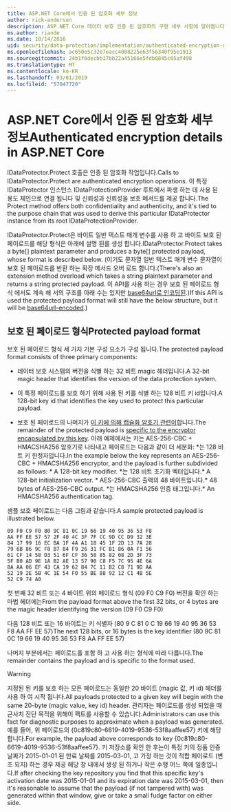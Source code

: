 ```yaml
---
title: ASP.NET Core에서 인증 된 암호화 세부 정보
author: rick-anderson
description: ASP.NET Core 데이터 보호 인증 된 암호화의 구현 세부 사항에 알아봅니다.
ms.author: riande
ms.date: 10/14/2016
uid: security/data-protection/implementation/authenticated-encryption-details
ms.openlocfilehash: ac650e5c32e7eacc4088225e63f56340f95e1913
ms.sourcegitcommit: 24b1f6decbb17bb22a45166e5fdb0845c65af498
ms.translationtype: MT
ms.contentlocale: ko-KR
ms.lasthandoff: 03/01/2019
ms.locfileid: "57047720"
---
```

# <a name="authenticated-encryption-details-in-aspnet-core"></a><span data-ttu-id="51eaa-103">ASP.NET Core에서 인증 된 암호화 세부 정보</span><span class="sxs-lookup"><span data-stu-id="51eaa-103">Authenticated encryption details in ASP.NET Core</span></span>

<a name="data-protection-implementation-authenticated-encryption-details"></a>

<span data-ttu-id="51eaa-104">IDataProtector.Protect 호출은 인증 된 암호화 작업입니다.</span><span class="sxs-lookup"><span data-stu-id="51eaa-104">Calls to IDataProtector.Protect are authenticated encryption operations.</span></span> <span data-ttu-id="51eaa-105">이 특정 IDataProtector 인스턴스 IDataProtectionProvider 루트에서 파생 하는 데 사용 된 용도 체인으로 연결 됩니다 및 신뢰성과 신뢰성을 보호 메서드를 제공 합니다.</span><span class="sxs-lookup"><span data-stu-id="51eaa-105">The Protect method offers both confidentiality and authenticity, and it's tied to the purpose chain that was used to derive this particular IDataProtector instance from its root IDataProtectionProvider.</span></span>

<span data-ttu-id="51eaa-106">IDataProtector.Protect은 바이트 일반 텍스트 매개 변수를 사용 하 고 바이트 보호 된 페이로드를 해당 형식은 아래에 설명 된를 생성 합니다.</span><span class="sxs-lookup"><span data-stu-id="51eaa-106">IDataProtector.Protect takes a byte[] plaintext parameter and produces a byte[] protected payload, whose format is described below.</span></span> <span data-ttu-id="51eaa-107">(이기도 문자열 일반 텍스트 매개 변수 문자열이 보호 된 페이로드를 반환 하는 확장 메서드 오버 로드 합니다.</span><span class="sxs-lookup"><span data-stu-id="51eaa-107">(There's also an extension method overload which takes a string plaintext parameter and returns a string protected payload.</span></span> <span data-ttu-id="51eaa-108">이 API를 사용 하는 경우 보호 된 페이로드 형식 에서도 계속 해 서의 구조를 아래 수는 있지만 [base64url로 인코딩된](https://tools.ietf.org/html/rfc4648#section-5).)</span><span class="sxs-lookup"><span data-stu-id="51eaa-108">If this API is used the protected payload format will still have the below structure, but it will be [base64url-encoded](https://tools.ietf.org/html/rfc4648#section-5).)</span></span>

## <a name="protected-payload-format"></a><span data-ttu-id="51eaa-109">보호 된 페이로드 형식</span><span class="sxs-lookup"><span data-stu-id="51eaa-109">Protected payload format</span></span>

<span data-ttu-id="51eaa-110">보호 된 페이로드 형식 세 가지 기본 구성 요소가 구성 됩니다.</span><span class="sxs-lookup"><span data-stu-id="51eaa-110">The protected payload format consists of three primary components:</span></span>

* <span data-ttu-id="51eaa-111">데이터 보호 시스템의 버전을 식별 하는 32 비트 magic 헤더입니다.</span><span class="sxs-lookup"><span data-stu-id="51eaa-111">A 32-bit magic header that identifies the version of the data protection system.</span></span>

* <span data-ttu-id="51eaa-112">이 특정 페이로드를 보호 하기 위해 사용 된 키를 식별 하는 128 비트 키 id입니다.</span><span class="sxs-lookup"><span data-stu-id="51eaa-112">A 128-bit key id that identifies the key used to protect this particular payload.</span></span>

* <span data-ttu-id="51eaa-113">보호 된 페이로드의 나머지가 [이 키에 의해 캡슐화 암호기 관련이](xref:security/data-protection/implementation/subkeyderivation#data-protection-implementation-subkey-derivation)합니다.</span><span class="sxs-lookup"><span data-stu-id="51eaa-113">The remainder of the protected payload is [specific to the encryptor encapsulated by this key](xref:security/data-protection/implementation/subkeyderivation#data-protection-implementation-subkey-derivation).</span></span> <span data-ttu-id="51eaa-114">아래 예제에서는 키는 AES-256-CBC + HMACSHA256 암호기로 나타내고 페이로드는 다음과 같이 더 세분화: \*는 128 비트 키 한정자입니다.</span><span class="sxs-lookup"><span data-stu-id="51eaa-114">In the example below the key represents an AES-256-CBC + HMACSHA256 encryptor, and the payload is further subdivided as follows: \* A 128-bit key modifier.</span></span> <span data-ttu-id="51eaa-115">\*는 128 비트 초기화 벡터입니다.</span><span class="sxs-lookup"><span data-stu-id="51eaa-115">\* A 128-bit initialization vector.</span></span> <span data-ttu-id="51eaa-116">\* AES-256-CBC 출력의 48 바이트입니다.</span><span class="sxs-lookup"><span data-stu-id="51eaa-116">\* 48 bytes of AES-256-CBC output.</span></span> <span data-ttu-id="51eaa-117">\*는 HMACSHA256 인증 태그입니다.</span><span class="sxs-lookup"><span data-stu-id="51eaa-117">\* An HMACSHA256 authentication tag.</span></span>

<span data-ttu-id="51eaa-118">샘플 보호 페이로드는 다음 그림과 같습니다.</span><span class="sxs-lookup"><span data-stu-id="51eaa-118">A sample protected payload is illustrated below.</span></span>

```
09 F0 C9 F0 80 9C 81 0C 19 66 19 40 95 36 53 F8
AA FF EE 57 57 2F 40 4C 3F 7F CC 9D CC D9 32 3E
84 17 99 16 EC BA 1F 4A A1 18 45 1F 2D 13 7A 28
79 6B 86 9C F8 B7 84 F9 26 31 FC B1 86 0A F1 56
61 CF 14 58 D3 51 6F CF 36 50 85 82 08 2D 3F 73
5F B0 AD 9E 1A B2 AE 13 57 90 C8 F5 7C 95 4E 6A
8A AA 06 EF 43 CA 19 62 84 7C 11 B2 C8 71 9D AA
52 19 2E 5B 4C 1E 54 F0 55 BE 88 92 12 C1 4B 5E
52 C9 74 A0
```

<span data-ttu-id="51eaa-119">첫 번째 32 비트 또는 4 바이트 위의 페이로드 형식 (09 F0 C9 F0) 버전을 확인 하는 마법 헤더에는</span><span class="sxs-lookup"><span data-stu-id="51eaa-119">From the payload format above the first 32 bits, or 4 bytes are the magic header identifying the version (09 F0 C9 F0)</span></span>

<span data-ttu-id="51eaa-120">다음 128 비트 또는 16 바이트는 키 식별자 (80 9 C 81 0 C 19 66 19 40 95 36 53 F8 AA FF EE 57)</span><span class="sxs-lookup"><span data-stu-id="51eaa-120">The next 128 bits, or 16 bytes is the key identifier (80 9C 81 0C 19 66 19 40 95 36 53 F8 AA FF EE 57)</span></span>

<span data-ttu-id="51eaa-121">나머지 부분에서는 페이로드를 포함 하 고 사용 하는 형식에 따라 다릅니다.</span><span class="sxs-lookup"><span data-stu-id="51eaa-121">The remainder contains the payload and is specific to the format used.</span></span>

>[!WARNING]
> <span data-ttu-id="51eaa-122">지정된 된 키를 보호 하는 모든 페이로드는 동일한 20 바이트 (magic 값, 키 id) 헤더를 사용 하 여 시작 됩니다.</span><span class="sxs-lookup"><span data-stu-id="51eaa-122">All payloads protected to a given key will begin with the same 20-byte (magic value, key id) header.</span></span> <span data-ttu-id="51eaa-123">관리자는 페이로드를 생성 되었을 때 근사치 진단 목적을 위해이 팩트를 사용할 수 있습니다.</span><span class="sxs-lookup"><span data-stu-id="51eaa-123">Administrators can use this fact for diagnostic purposes to approximate when a payload was generated.</span></span> <span data-ttu-id="51eaa-124">예를 들어, 위 페이로드의 {0c819c80-6619-4019-9536-53f8aaffee57} 키에 해당합니다.</span><span class="sxs-lookup"><span data-stu-id="51eaa-124">For example, the payload above corresponds to key {0c819c80-6619-4019-9536-53f8aaffee57}.</span></span> <span data-ttu-id="51eaa-125">키 저장소를 확인 한 후는이 특정 키의 정품 인증 날짜가 2015-01-01 된 만료 날짜를 2015-03-01, 고 가정 하는 것이 적합 페이로드 (변조 되지) 하는 경우 제공 해당 창 내에서 생성 된 하거나 작은 수행 어느 쪽에 일종입니다.</span><span class="sxs-lookup"><span data-stu-id="51eaa-125">If after checking the key repository you find that this specific key's activation date was 2015-01-01 and its expiration date was 2015-03-01, then it's reasonable to assume that the payload (if not tampered with) was generated within that window, give or take a small fudge factor on either side.</span></span>

